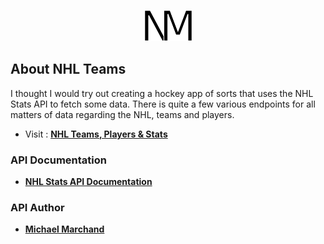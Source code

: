 <p align="center">
    <img src="logo.png" alt="My Logo" width="77" height="50" />
</p>

## About NHL Teams

I thought I would try out creating a hockey app of sorts that uses the NHL Stats API to fetch some data. There is quite a few various endpoints for all matters of data regarding the NHL, teams and players.

- Visit : **[NHL Teams, Players & Stats](https://naynayren.github.io/nhl-teams)**

### API Documentation

- **[NHL Stats API Documentation](https://gitlab.com/dword4/nhlapi/-/blob/master/stats-api.md)**

### API Author

- **[Michael Marchand](https://gitlab.com/MarchandMD)**

